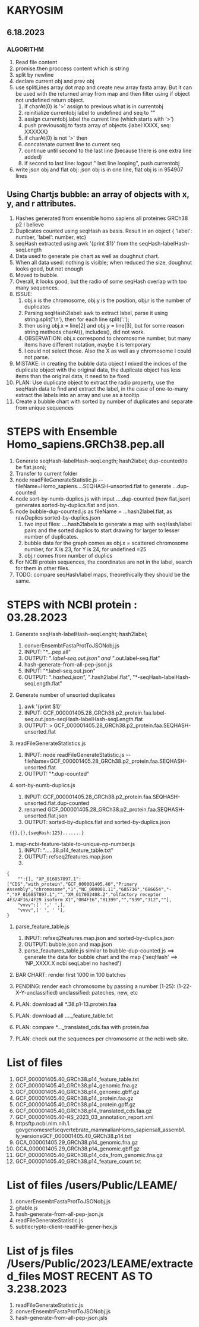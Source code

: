 # KARYOSIM

## 6.18.2023

### ALGORITHM
1. Read file content
2. promise.then proccess content which is string
3. split by newline
4. declare current obj and prev obj
5. use splitLines array dot map and create new array fasta array. But it can be used with the returned array from map and then filter using if object not undefined return object.
    1. if charAt(0) is '>' assign to previous what is in currentobj
    1. reinitialize currentobj label to undefined and seq to ""
    1. assign currentobj.label the current line (which starts with '>')
    1. push previousobj to fasta array of objects {label:XXXX, seq: XXXXXX}
    1. if charAt(0) is not '>' then
    1. concatenate current line to current seq
    1. continue until second to the last line (because there is one extra line added)
    1. if second to last line: logout " last line looping", push currentobj
1. write json obj and flat obj: json obj is in one line, flat obj is in 954907 lines
 


## Using Chartjs bubble: an array of objects with x, y, and r attributes.
1. Hashes generated from ensemble homo sapiens all proteines GRCh38 p2 I believe
1. Duplicates counted using seqHash as basis. Result in an object { 'label': number, 'label': number, etc}
1. seqHash extracted using awk '{print $1}' from the seqHash-labelHash-seqLength
1. Data used to generate pie chart as well as doughnut chart. 
1. When all data used: nothing is visible; when reduced the size, doughnut looks good, but not enough
1. Moved to bubble.
1. Overall, it looks good, but the radio of some seqHash overlap with too many sequences.
1. ISSUE: 
    1. obj.x is the chromosome, obj.y is the position, obj.r is the number of duplicates
    1. Parsing seqHash2label: awk to extract label, parse it using string.split('\n'), then for each line split(':');
    1. then using obj.x = line[2] and obj.y = line[3], but for some reason string methods charAt(), includes(), did not work.
    1. OBSERVATION: obj.x correspond to chromosome number, but many items have different notation, maybe it is temporary
    1. I could not select those. Also the X as well as y chromosome I could not parse.
1. MISTAKE: in creating the bubble data object I mixed the indices of the duplicate object with the original data, the duplicate object has less items than the original data, it need to be fixed
1. PLAN: Use duplicate object to extract the radio property, use the seqHash data to find and extract the label, in the case of one-to-many extract the labels into an array and use as a tooltip
1. Create a bubble chart with sorted by number of duplicates and separate from unique sequences


# STEPS with Ensemble Homo_sapiens.GRCh38.pep.all
1. Generate seqHash-labelHash-seqLength; hash2label; dup-counted(to be flat.json); 
1. Transfer to current folder
1. node readFileGenerateStatistic.js --fileName=Homo_sapiens....SEQHASH-unsorted.flat to generate ...dup-counted
1. node sort-by-numb-duplics.js with input ....dup-counted (now flat.json) generates sorted-by-duplics.flat and json.
1. node bubble-dup-counted.js as fileName = ...hash2label.flat, as rawDuplics sorted-by-duplics.json
    1. two input files: ....hash2labels to generate a map with seqHash/label pairs and the sorted duplics to start drawing for larger to lesser number of duplicates. 
    1. bubble data for the graph comes as obj.x = scattered chromosome number, for X is 23, for Y is 24, for undefined =25
    1. obj.r comes from number of duplics
1. For NCBI protein sequences, the coordinates are not in the label, search for them in other files. 
1. TODO: compare seqHash/label maps, theorethically they should be the same.

# STEPS with NCBI protein : 03.28.2023
1. Generate seqHash-labelHash-seqLenght; hash2label; 
    1. converEnsembtFastaProtToJSONobj.js 
    1. INPUT: "*...pep.all" 
    1. OUTPUT: "*.label-seq.out.json" and "*.out.label-seq.flat"
    1. hash-generate-from-all-pep-json.js
    1. INPUT: "*.label-seq.out.json"
    1. OUTPUT: "*.hashed.json", "*.hash2label.flat", "*-seqHash-labelHash-seqLength.flat"

1. Generate number of unsorted duplicates
    1.  awk '{print $1}' 
    1. INPUT: GCF_000001405.28_GRCh38.p2_protein.faa.label-seq.out.json-seqHash-labelHash-seqLength.flat 
    1. OUTPUT: > GCF_000001405.28_GRCh38.p2_protein.faa.SEQHASH-unsorted.flat

1. readFileGenerateStatistics.js
    1. INPUT:  node readFileGenerateStatistic.js --fileName=GCF_000001405.28_GRCh38.p2_protein.faa.SEQHASH-unsorted.flat 
    1. OUTPUT: "*.dup-counted"

1. sort-by-numb-duplics.js
    1. INPUT: GCF_000001405.28_GRCh38.p2_protein.faa.SEQHASH-unsorted.flat.dup-counted
    1. renamed GCF_000001405.28_GRCh38.p2_protein.faa.SEQHASH-unsorted.flat.json
    1. OUTPUT: sorted-by-duplics.flat and sorted-by-duplics.json
```
 {{},{},{seqHash:125}.......}
 ```

1. map-ncbi-feature-table-to-unique-np-number.js 
    1. INPUT: ".....38.p14_feature_table.txt"
    1. OUTPUT: refseq2features.map.json 
    1. 
```
{
    "":[], "XP_016857897.1":["CDS","with_protein","GCF_000001405.40","Primary Assembly","chromosome","1","NC_000001.11","685716","686654","-","XP_016857897.1","","XM_017002408.2","olfactory receptor 4F3/4F16/4F29 isoform X1","OR4F16","81399","","939","312",""], 
    "vvvv":[' ',' ',],
    "vvvv",[' ', ' '],
}
```
1. parse_feature_table.js
    1. INPUT: refseq2features.map.json and sorted-by-duplics.json
    1. OUTPUT: bubble.json and map.json
    1. parse_feautures_table.js similar to bubble-dup-counted.js ==> generate the data for bubble chart and the map {'seqHash' ==> 'NP_XXXX.X ncbi seqLabel no hashed'}

1. BAR CHART: render first 1000 in 100 batches
1. PENDING: render each chromosome by passing a number (1-25): (1-22-X-Y-unclassified) unclassified: pateches, new, etc
1. PLAN: download all *.38.p1-13.protein.faa
1. PLAN: download all ...._feature_table.txt
1. PLAN: compare *..._translated_cds.faa with protein.faa
1. PLAN: check out the sequences per chromosome at the ncbi web site.

# List of files
1. GCF_000001405.40_GRCh38.p14_feature_table.txt
1. GCF_000001405.40_GRCh38.p14_genomic.fna.gz
1. GCF_000001405.40_GRCh38.p14_genomic.gbff.gz
1. GCF_000001405.40_GRCh38.p14_protein.faa.gz
1. GCF_000001405.40_GRCh38.p14_protein.gpff.gz
1. GCF_000001405.40_GRCh38.p14_translated_cds.faa.gz
1. GCF_000001405.40-RS_2023_03_annotation_report.xml
1. httpsftp.ncbi.nlm.nih.1. govgenomesrefseqvertebrate_mammalianHomo_sapiensall_assemb1. ly_versionsGCF_000001405.40_GRCh38.p14.txt
1. GCA_000001405.29_GRCh38.p14_genomic.fna.gz
1. GCA_000001405.29_GRCh38.p14_genomic.gbff.gz
1. GCF_000001405.40_GRCh38.p14_cds_from_genomic.fna.gz
1. GCF_000001405.40_GRCh38.p14_feature_count.txt

# List of files /users/Public/LEAME/

1. converEnsembtFastaProtToJSONobj.js
1. gitable.js
1. hash-generate-from-all-pep-json.js
1. readFileGenerateStatistic.js
1. subtlecrypto-client-readFile-gener-hex.js

# List of js files /Users/Public/2023/LEAME/extracted_files  MOST RECENT AS TO 3.238.2023
1. readFileGenerateStatistic.js
1. converEnsembtFastaProtToJSONobj.js
1. hash-generate-from-all-pep-json.jsls